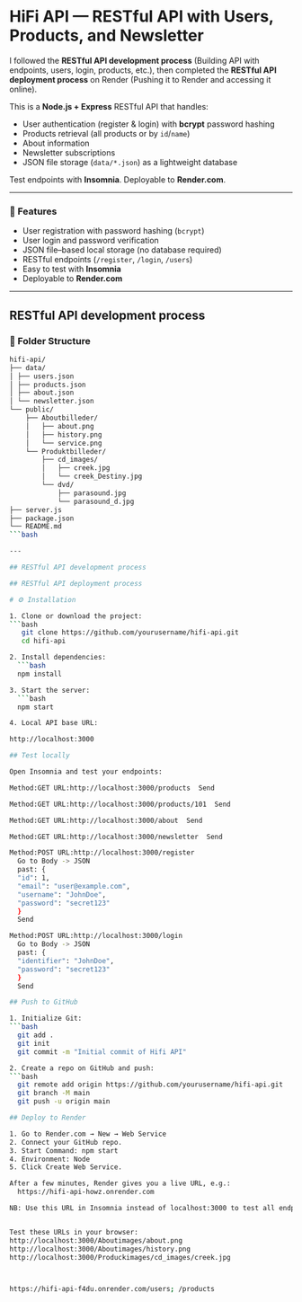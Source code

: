 # HiFi API — RESTful API with Users, Products, and Newsletter

I followed the **RESTful API development process** (Building API with endpoints, users, login, products, etc.), then completed the **RESTful API deployment process** on Render (Pushing it to Render and accessing it online).

This is a **Node.js + Express** RESTful API that handles:

- User authentication (register & login) with **bcrypt** password hashing
- Products retrieval (all products or by `id`/`name`)
- About information
- Newsletter subscriptions
- JSON file storage (`data/*.json`) as a lightweight database

Test endpoints with **Insomnia**. Deployable to **Render.com**.

---

### 🚀 Features
- User registration with password hashing (`bcrypt`)
- User login and password verification
- JSON file–based local storage (no database required)
- RESTful endpoints (`/register`, `/login`, `/users`)
- Easy to test with **Insomnia**
- Deployable to **Render.com**

---

## RESTful API development process

### 📁 Folder Structure

```bash
hifi-api/
├── data/
│ ├── users.json
│ ├── products.json
│ ├── about.json
│ └── newsletter.json
└── public/
    ├── Aboutbilleder/
    │   ├── about.png
    │   ├── history.png
    │   └── service.png
    └── Produktbilleder/
        ├── cd_images/
        │   ├── creek.jpg
        │   └── creek_Destiny.jpg
        └── dvd/
            ├── parasound.jpg
            └── parasound_d.jpg
├── server.js
├── package.json
└── README.md
```bash

---

## RESTful API development process

## RESTful API deployment process

# ⚙️ Installation

1. Clone or download the project:
```bash
   git clone https://github.com/yourusername/hifi-api.git
   cd hifi-api

2. Install dependencies:
  ```bash
  npm install

3. Start the server:
  ```bash
  npm start

4. Local API base URL:

http://localhost:3000

## Test locally

Open Insomnia and test your endpoints:

Method:GET URL:http://localhost:3000/products  Send

Method:GET URL:http://localhost:3000/products/101  Send

Method:GET URL:http://localhost:3000/about  Send

Method:GET URL:http://localhost:3000/newsletter  Send

Method:POST URL:http://localhost:3000/register
  Go to Body -> JSON 
  past: {
  "id": 1,
  "email": "user@example.com",
  "username": "JohnDoe",
  "password": "secret123"
  }
  Send

Method:POST URL:http://localhost:3000/login
  Go to Body -> JSON 
  past: {
  "identifier": "JohnDoe",
  "password": "secret123"
  }
  Send

## Push to GitHub

1. Initialize Git:
```bash
  git add .
  git init
  git commit -m "Initial commit of Hifi API"

2. Create a repo on GitHub and push:
```bash
  git remote add origin https://github.com/yourusername/hifi-api.git
  git branch -M main
  git push -u origin main

## Deploy to Render

1. Go to Render.com → New → Web Service
2. Connect your GitHub repo.
3. Start Command: npm start
4. Environment: Node
5. Click Create Web Service.

After a few minutes, Render gives you a live URL, e.g.:
  https://hifi-api-howz.onrender.com

NB: Use this URL in Insomnia instead of localhost:3000 to test all endpoints online.


Test these URLs in your browser:
http://localhost:3000/Aboutimages/about.png
http://localhost:3000/Aboutimages/history.png
http://localhost:3000/Produckimages/cd_images/creek.jpg



https://hifi-api-f4du.onrender.com/users; /products
